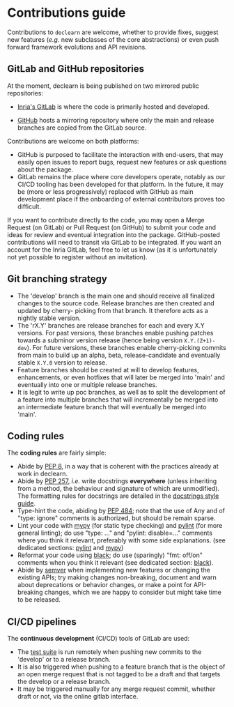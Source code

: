 # Contributions guide

Contributions to `declearn` are welcome, whether to provide fixes, suggest
new features (_e.g._ new subclasses of the core abstractions) or even push
forward framework evolutions and API revisions.

## GitLab and GitHub repositories

At the moment, declearn is being published on two mirrored public repositories:

- [Inria's GitLab](https://gitlab.inria.fr/magnet/declearn/declearn2) is where
  the code is primarily hosted and developed.

- [GitHub](https://github.com/declearn/declearn) hosts a mirroring repository
  where only the main and release branches are copied from the GitLab source.

Contributions are welcome on both platforms:
- GitHub is purposed to facilitate the interaction with end-users, that may
  easily open issues to report bugs, request new features or ask questions
  about the package.
- GitLab remains the place where core developers operate, notably as our CI/CD
  tooling has been developed for that platform. In the future, it may be (more
  or less progressively) replaced with GitHub as main development place if the
  onboarding of external contributors proves too difficult.

If you want to contribute directly to the code, you may open a Merge Request
(on GitLab) or Pull Request (on GitHub) to submit your code and ideas for
review and eventual integration into the package. GitHub-posted contributions
will need to transit via GitLab to be integrated. If you want an account for
the Inria GitLab, feel free to let us know (as it is unfortunately not yet
possible to register without an invitation).

## Git branching strategy

- The 'develop' branch is the main one and should receive all finalized changes
  to the source code. Release branches are then created and updated by cherry-
  picking from that branch. It therefore acts as a nightly stable version.
- The 'rX.Y' branches are release branches for each and every X.Y versions.
  For past versions, these branches enable pushing patches towards a subminor
  version release (hence being version `X.Y.(Z+1)-dev`). For future versions,
  these branches enable cherry-picking commits from main to build up an alpha,
  beta, release-candidate and eventually stable `X.Y.0` version to release.
- Feature branches should be created at will to develop features, enhancements,
  or even hotfixes that will later be merged into 'main' and eventually into
  one or multiple release branches.
- It is legit to write up poc branches, as well as to split the development of
  a feature into multiple branches that will incrementally be merged into an
  intermediate feature branch that will eventually be merged into 'main'.

## Coding rules

The **coding rules** are fairly simple:

- Abide by [PEP 8](https://peps.python.org/pep-0008/), in a way that is
  coherent with the practices already at work in declearn.
- Abide by [PEP 257](https://peps.python.org/pep-0257/), _i.e._ write
  docstrings **everywhere** (unless inheriting from a method, the behaviour
  and signature of which are unmodified). The formatting rules for docstrings
  are detailed in the [docstrings style guide](./docs-style.md).
- Type-hint the code, abiding by [PEP 484](https://peps.python.org/pep-0484/);
  note that the use of Any and of "type: ignore" comments is authorized, but
  should be remain sparse.
- Lint your code with [mypy](http://mypy-lang.org/) (for static type checking)
  and [pylint](https://pylint.pycqa.org/en/latest/) (for more general linting);
  do use "type: ..." and "pylint: disable=..." comments where you think it
  relevant, preferably with some side explanations. (see dedicated sections:
  [pylint](./tests.md#running-pylint-to-check-the-code)
  and [mypy](./tests.md/#running-mypy-to-type-check-the-code))
- Reformat your code using [black](https://github.com/psf/black); do use
  (sparingly) "fmt: off/on" comments when you think it relevant (see dedicated
  section: [black](./tests.md/#running-black-to-format-the-code)).
- Abide by [semver](https://semver.org/) when implementing new features or
  changing the existing APIs; try making changes non-breaking, document and
  warn about deprecations or behavior changes, or make a point for API-breaking
  changes, which we are happy to consider but might take time to be released.

## CI/CD pipelines

The **continuous development** (CI/CD) tools of GitLab are used:

- The [test suite](./tests.md) is run remotely when pushing new commits to the
  'develop' or to a release branch.
- It is also triggered when pushing to a feature branch that is the object of
  an open merge request that is not tagged to be a draft and that targets the
  develop or a release branch.
- It may be triggered manually for any merge request commit, whether draft or
  not, via the online gitlab interface.
